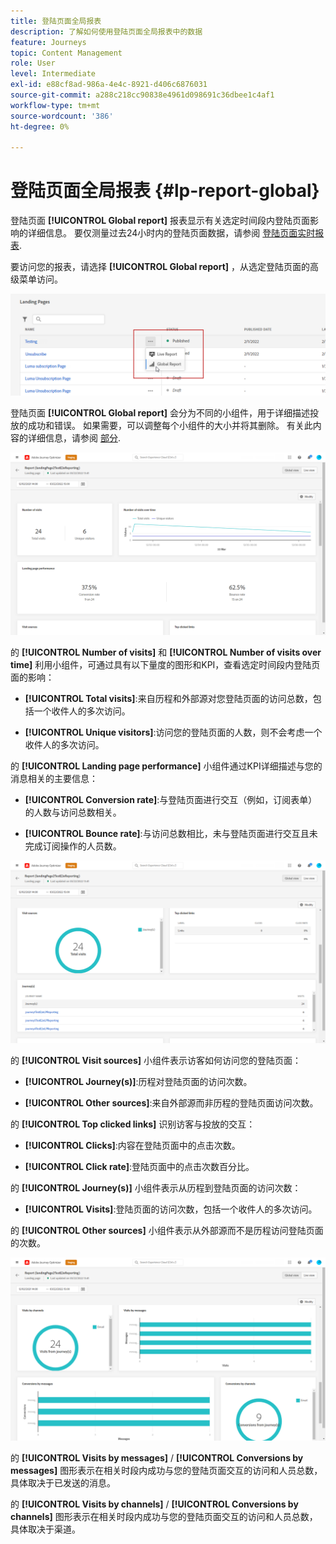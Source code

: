 ```yaml
---
title: 登陆页面全局报表
description: 了解如何使用登陆页面全局报表中的数据
feature: Journeys
topic: Content Management
role: User
level: Intermediate
exl-id: e88cf8ad-986a-4e4c-8921-d406c6876031
source-git-commit: a288c218cc90838e4961d098691c36dbee1c4af1
workflow-type: tm+mt
source-wordcount: '386'
ht-degree: 0%

---
```


# 登陆页面全局报表 {#lp-report-global}

登陆页面 **[!UICONTROL Global report]** 报表显示有关选定时间段内登陆页面影响的详细信息。 要仅测量过去24小时内的登陆页面数据，请参阅 [登陆页面实时报表](lp-report-live.md).

要访问您的报表，请选择 **[!UICONTROL Global report]** ，从选定登陆页面的高级菜单访问。

![](assets/landing_page_report_7.png)

登陆页面 **[!UICONTROL Global report]** 会分为不同的小组件，用于详细描述投放的成功和错误。 如果需要，可以调整每个小组件的大小并将其删除。 有关此内容的详细信息，请参阅 [部分](global-report.md).

![](assets/landing_page_report_4.png)

的 **[!UICONTROL Number of visits]** 和 **[!UICONTROL Number of visits over time]** 利用小组件，可通过具有以下量度的图形和KPI，查看选定时间段内登陆页面的影响：

* **[!UICONTROL Total visits]**:来自历程和外部源对您登陆页面的访问总数，包括一个收件人的多次访问。

* **[!UICONTROL Unique visitors]**:访问您的登陆页面的人数，则不会考虑一个收件人的多次访问。

的 **[!UICONTROL Landing page performance]** 小组件通过KPI详细描述与您的消息相关的主要信息：

* **[!UICONTROL Conversion rate]**:与登陆页面进行交互（例如，订阅表单）的人数与访问总数相关。

* **[!UICONTROL Bounce rate]**:与访问总数相比，未与登陆页面进行交互且未完成订阅操作的人员数。

![](assets/landing_page_report_5.png)

的 **[!UICONTROL Visit sources]** 小组件表示访客如何访问您的登陆页面：

* **[!UICONTROL Journey(s)]**:历程对登陆页面的访问次数。

* **[!UICONTROL Other sources]**:来自外部源而非历程的登陆页面访问次数。

的 **[!UICONTROL Top clicked links]** 识别访客与投放的交互：

* **[!UICONTROL Clicks]**:内容在登陆页面中的点击次数。

* **[!UICONTROL Click rate]**:登陆页面中的点击次数百分比。

的 **[!UICONTROL Journey(s)]** 小组件表示从历程到登陆页面的访问次数：

* **[!UICONTROL Visits]**:登陆页面的访问次数，包括一个收件人的多次访问。

的 **[!UICONTROL Other sources]** 小组件表示从外部源而不是历程访问登陆页面的次数。

![](assets/landing_page_report_6.png)

的 **[!UICONTROL Visits by messages]** / **[!UICONTROL Conversions by messages]** 图形表示在相关时段内成功与您的登陆页面交互的访问和人员总数，具体取决于已发送的消息。

的 **[!UICONTROL Visits by channels]** / **[!UICONTROL Conversions by channels]** 图形表示在相关时段内成功与您的登陆页面交互的访问和人员总数，具体取决于渠道。
